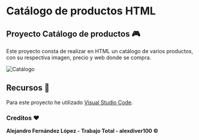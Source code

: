 # Catálogo de productos HTML

## Proyecto Catálogo de productos 🎮

Este proyecto consta de realizar en HTML un catálogo de varios productos, con su respectiva imagen, precio y web donde se compra.

![Catálogo](https://lh3.googleusercontent.com/5pAEtbFG9DaM7quiUJHC_yIbV8och0QDSKGDfM2YAdPc1x3izG-31td4vuya8KNSZH13toUK8WHCNQaPaJHhhRQEH8PF5Zf1By-jndD3HqpOmHMErjmSQmPFSGx9YEAeXa1RPya8Uos2LeTUU9nnb7wTsNPT2sZ4MjuFVoOy4Y-IitHbKnCzOS7tdYg0Hh_-_FJPhvqSMjhkYXfMelLhQ628TG-U96SCt8R5TdDLMeyVYnsMZ8YlP8y5CPSTc284NvOwPx3bZFmGowT8zeLzu2AU1uD2GVgzUXymVglgW6MLONHBRt4qcRnAMbR2gfAjjguYmDFXCfGIWmrXOPcdaZLq64yUn5P7gtHzS-dGnTULHFA3yIe2EOUVwqPhRX7gjtgKWcdAUkRcA0Ng_TYGXFPrjZvIcy0Uu-vyjiwkFVbyY0jcASH0oCqkLDL82h-98yciajvoLF9XJUTONfD2BZNAFVaB_oO-jLEpT0DaH7kcABpMRIDWS9v00BDUcnXpHYMaCR0f6G3RshzElkz3ueGCebdSNN7uDv7Juc-SiTYbolr9HohidmkKWyyCfeDs5v7pReQ3ZATICgfcRbps9hh95ETYpk5fMw9UuCpQ4DAu8y9yKdoVwu5IRIgQslZ_OvoGoANQLcr9NyJo89id_ZHv4UJiNDL6dnzLQh8iaYUFDOS-MQPOo7zlUD8AijKuXcTRYFcYZVFgZRtvRT0J2WY=w971-h540-no?authuser=0)

## Recursos 🔧

Para este proyecto he utilizado [Visual Studio Code](https://visualstudio.microsoft.com/es/downloads/).

### Creditos ❤

**Alejandro Fernández López - Trabajo Total - alexdiver100 &copy;**
